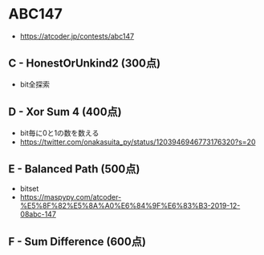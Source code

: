 # ABC147
* https://atcoder.jp/contests/abc147


## C - HonestOrUnkind2 (300点)
* bit全探索


## D - Xor Sum 4 (400点)
* bit毎に0と1の数を数える
* https://twitter.com/onakasuita_py/status/1203946946773176320?s=20


## E - Balanced Path (500点)
* bitset
* https://maspypy.com/atcoder-%E5%8F%82%E5%8A%A0%E6%84%9F%E6%83%B3-2019-12-08abc-147


## F - Sum Difference (600点)
